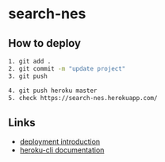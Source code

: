 # search-nes

## How to deploy

```bash
1. git add .
2. git commit -m "update project"
3. git push

4. git push heroku master
5. check https://search-nes.herokuapp.com/
```



## Links
- [deployment introduction](https://dashboard.heroku.com/apps/search-nes/deploy/heroku-git)
- [heroku-cli documentation](https://devcenter.heroku.com/articles/heroku-cli)